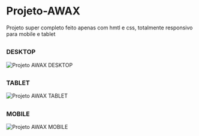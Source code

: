 # Projeto-AWAX
Projeto super completo feito apenas com hmtl e css, totalmente responsivo para mobile e tablet 
##
### DESKTOP

![Projeto AWAX DESKTOP](https://github.com/EliaxZen/Projeto-AWAX/assets/132005740/8b59b2c4-69c1-438c-9451-e2f5fe409cfc)

##

### TABLET

![Projeto AWAX TABLET](https://github.com/EliaxZen/Projeto-AWAX/assets/132005740/bc707e83-7dfc-445e-aab7-f968cd482296)

##

### MOBILE

![Projeto AWAX MOBILE](https://github.com/EliaxZen/Projeto-AWAX/assets/132005740/3f6efc81-1463-4fa0-b1e5-f4b275d434df)

